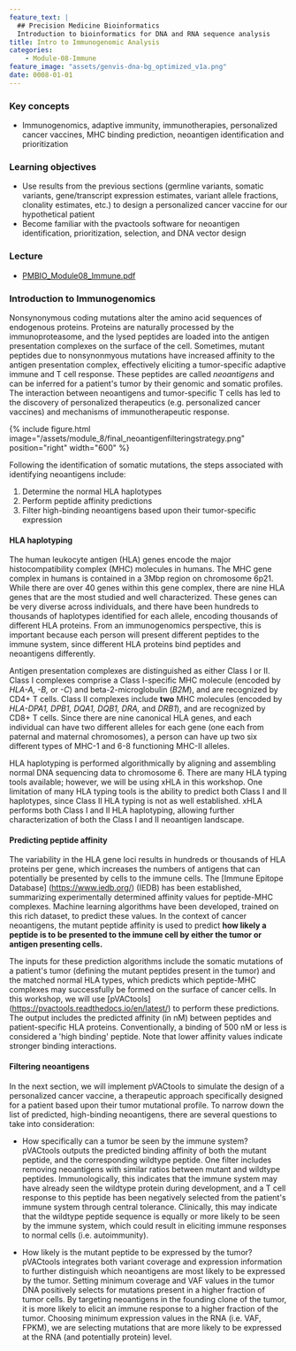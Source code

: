 ```yaml
---
feature_text: |
  ## Precision Medicine Bioinformatics
  Introduction to bioinformatics for DNA and RNA sequence analysis
title: Intro to Immunogenomic Analysis
categories:
    - Module-08-Immune
feature_image: "assets/genvis-dna-bg_optimized_v1a.png"
date: 0008-01-01
---
```


### Key concepts
* Immunogenomics, adaptive immunity, immunotherapies, personalized cancer vaccines, MHC binding prediction, neoantigen identification and prioritization

### Learning objectives
* Use results from the previous sections (germline variants, somatic variants, gene/transcript expression estimates, variant allele fractions, clonality estimates, etc.) to design a personalized cancer vaccine for our hypothetical patient
* Become familiar with the pvactools software for neoantigen identification, prioritization, selection, and DNA vector design

### Lecture
* [PMBIO_Module08_Immune.pdf](/assets/lectures/PMBIO_Module08_Immune.pdf)

### Introduction to Immunogenomics
Nonsynonymous coding mutations alter the amino acid sequences of endogenous proteins. Proteins are naturally processed by the immunoproteasome, and the lysed peptides are loaded into the antigen presentation complexes on the surface of the cell. Sometimes, mutant peptides due to nonsynonmyous mutations have increased affinity to the antigen presentation complex, effectively eliciting a tumor-specific adaptive immune and T cell response. These peptides are called *neoantigens* and can be inferred for a patient's tumor by their genomic and somatic profiles. The interaction between neoantigens and tumor-specific T cells has led to the discovery of personalized therapeutics (e.g. personalized cancer vaccines) and mechanisms of immunotherapeutic response.

{% include figure.html image="/assets/module_8/final_neoantigenfilteringstrategy.png" position="right" width="600" %}

Following the identification of somatic mutations, the steps associated with identifying neoantigens include:
1. Determine the normal HLA haplotypes
2. Perform peptide affinity predictions
3. Filter high-binding neoantigens based upon their tumor-specific expression

#### HLA haplotyping
The human leukocyte antigen (HLA) genes encode the major histocompatibility complex (MHC) molecules in humans. The MHC gene complex in humans is contained in a 3Mbp region on chromosome 6p21. While there are over 40 genes within this gene complex, there are nine HLA genes that are the most studied and well characterized. These genes can be very diverse across individuals, and there have been hundreds to thousands of haplotypes identified for each allele, encoding thousands of different HLA proteins. From an immunogenomics perspective, this is important because each person will present different peptides to the immune system, since different HLA proteins bind peptides and neoantigens differently.

Antigen presentation complexes are distinguished as either Class I or II. Class I complexes comprise a Class I-specific MHC molecule (encoded by *HLA-A, -B,* or *-C*) and beta-2-microglobulin (*B2M*), and are recognized by CD4+ T cells. Class II complexes include **two** MHC molecules (encoded by *HLA-DPA1, DPB1, DQA1, DQB1, DRA,* and *DRB1*), and are recognized by CD8+ T cells. Since there are nine canonical HLA genes, and each individual can have two different alleles for each gene (one each from paternal and maternal chromosomes), a person can have up two six different types of MHC-1 and 6-8 functioning MHC-II alleles.

HLA haplotyping is performed algorithmically by aligning and assembling normal DNA sequencing data to chromosome 6. There are many HLA typing tools available; however, we will be using xHLA in this workshop. One limitation of many HLA typing tools is the ability to predict both Class I and II haplotypes, since Class II HLA typing is not as well established. xHLA performs both Class I and II HLA haplotyping, allowing further characterization of both the Class I and II neoantigen landscape.

#### Predicting peptide affinity

The variability in the HLA gene loci results in hundreds or thousands of HLA proteins per gene, which increases the numbers of antigens that can potentially be presented by cells to the immune cells. The [Immune Epitope Database] (https://www.iedb.org/) (IEDB) has been established, summarizing experimentally determined affinity values for peptide-MHC complexes. Machine learning algorithms have been developed, trained on this rich dataset, to predict these values. In the context of cancer neoantigens, the mutant peptide affinity is used to predict **how likely a peptide is to be presented to the immune cell by either the tumor or antigen presenting cells.** 

The inputs for these prediction algorithms include the somatic mutations of a patient's tumor (defining the mutant peptides present in the tumor) and the matched normal HLA types, which predicts which peptide-MHC complexes may successfully be formed on the surface of cancer cells. In this workshop, we will use [pVACtools] (https://pvactools.readthedocs.io/en/latest/) to perform these predictions. The output includes the predicted affinity (in nM) between peptides and patient-specific HLA proteins. Conventionally, a binding of 500 nM or less is considered a 'high binding' peptide. Note that lower affinity values indicate stronger binding interactions.

#### Filtering neoantigens

In the next section, we will implement pVACtools to simulate the design of a personalized cancer vaccine, a therapeutic approach specifically designed for a patient based upon their tumor mutational profile. To narrow down the list of predicted, high-binding neoantigens, there are several questions to take into consideration:

* How specifically can a tumor be seen by the immune system? 
pVACtools outputs the predicted binding affinity of both the mutant peptide, and the corresponding wildtype peptide. One filter includes removing neoantigens with similar ratios between mutant and wildtype peptides. Immunologically, this indicates that the immune system may have already seen the wildtype protein during development, and a T cell response to this peptide has been negatively selected from the patient's immune system through central tolerance. Clinically, this may indicate that the wildtype peptide sequence is equally or more likely to be seen by the immune system, which could result in eliciting immune responses to normal cells (i.e. autoimmunity).

* How likely is the mutant peptide to be expressed by the tumor?
pVACtools integrates both variant coverage and expression information to further distinguish which neoantigens are most likely to be expressed by the tumor. Setting minimum coverage and VAF values in the tumor DNA positively selects for mutations present in a higher fraction of tumor cells. By targeting neoantigens in the founding clone of the tumor, it is more likely to elicit an immune response to a higher fraction of the tumor. Choosing minimum expression values in the RNA (i.e. VAF, FPKM), we are selecting mutations that are more likely to be expressed at the RNA (and potentially protein) level.
